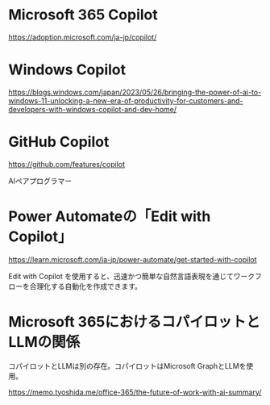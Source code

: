 # Microsoft 365 Copilot

https://adoption.microsoft.com/ja-jp/copilot/

# Windows Copilot

https://blogs.windows.com/japan/2023/05/26/bringing-the-power-of-ai-to-windows-11-unlocking-a-new-era-of-productivity-for-customers-and-developers-with-windows-copilot-and-dev-home/

# GitHub Copilot

https://github.com/features/copilot

AIペアプログラマー

# Power Automateの「Edit with Copilot」

https://learn.microsoft.com/ja-jp/power-automate/get-started-with-copilot

Edit with Copilot を使用すると、迅速かつ簡単な自然言語表現を通じてワークフローを合理化する自動化を作成できます。

# Microsoft 365におけるコパイロットとLLMの関係

コパイロットとLLMは別の存在。コパイロットはMicrosoft GraphとLLMを使用。

https://memo.tyoshida.me/office-365/the-future-of-work-with-ai-summary/


